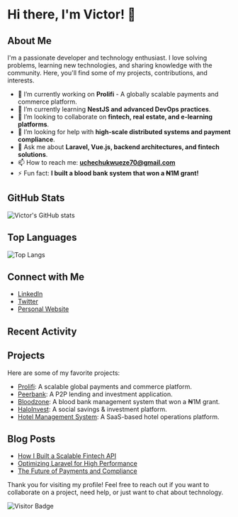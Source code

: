 # Hi there, I'm Victor! 👋

## About Me

I'm a passionate developer and technology enthusiast. I love solving problems, learning new technologies, and sharing knowledge with the community. Here, you'll find some of my projects, contributions, and interests.

- 🔭 I’m currently working on **Prolifi** - A globally scalable payments and commerce platform.
- 🌱 I’m currently learning **NestJS and advanced DevOps practices**.
- 👯 I’m looking to collaborate on **fintech, real estate, and e-learning platforms**.
- 🤔 I’m looking for help with **high-scale distributed systems and payment compliance**.
- 💬 Ask me about **Laravel, Vue.js, backend architectures, and fintech solutions**.
- 📫 How to reach me: **uchechukwueze70@gmail.com**
- ⚡ Fun fact: **I built a blood bank system that won a ₦1M grant!**

## GitHub Stats

![Victor's GitHub stats](https://github-readme-stats.vercel.app/api?username=echovick&show_icons=true&theme=radical)

## Top Languages

![Top Langs](https://github-readme-stats.vercel.app/api/top-langs/?username=echovick&layout=compact&theme=radical)

## Connect with Me

- [LinkedIn](https://www.linkedin.com/in/eze-uchechukwu)
- [Twitter](https://x.com/echo_vick)
- [Personal Website](https://echovick.com)

## Recent Activity

<!--START_SECTION:activity-->
<!--END_SECTION:activity-->

## Projects

Here are some of my favorite projects:

- [Prolifi](https://github.com/echovick/prolifi): A scalable global payments and commerce platform.
- [Peerbank](https://github.com/echovick/peerbank): A P2P lending and investment application.
- [Bloodzone](https://github.com/echovick/bloodzone): A blood bank management system that won a ₦1M grant.
- [HaloInvest](https://github.com/echovick/corpersconnect): A social savings & investment platform.
- [Hotel Management System](https://github.com/echovick/hotel-management): A SaaS-based hotel operations platform.

## Blog Posts

<!-- BLOG-POST-LIST:START -->
- [How I Built a Scalable Fintech API](https://yourblog.com/post1)
- [Optimizing Laravel for High Performance](https://yourblog.com/post2)
- [The Future of Payments and Compliance](https://yourblog.com/post3)
<!-- BLOG-POST-LIST:END -->

Thank you for visiting my profile! Feel free to reach out if you want to collaborate on a project, need help, or just want to chat about technology.

![Visitor Badge](https://visitor-badge.laobi.icu/badge?page_id=echovick.echovick)
